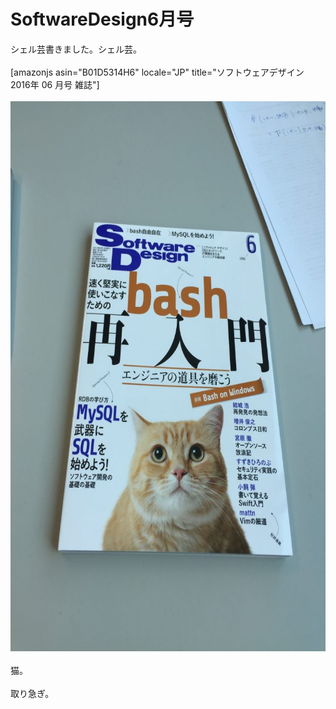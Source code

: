 # SoftwareDesign6月号
シェル芸書きました。シェル芸。<br />
<br />
[amazonjs asin="B01D5314H6" locale="JP" title="ソフトウェアデザイン 2016年 06 月号 雑誌"]<br />
<br />
<a href="2016-05-19-09.29.58-e1463622499273.jpg"><img src="2016-05-19-09.29.58-e1463622499273-768x1024.jpg" alt="2016-05-19 09.29.58" width="660" height="880" class="aligncenter size-large wp-image-8326" /></a><br />
<br />
猫。<br />
<br />
取り急ぎ。
